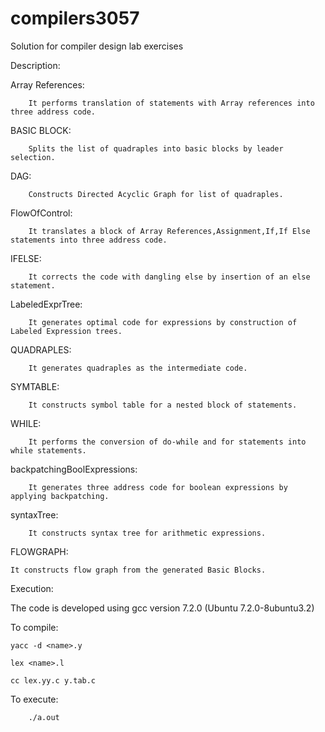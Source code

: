 # compilers3057

Solution for compiler design lab exercises

Description:

Array References:

        It performs translation of statements with Array references into three address code.

BASIC BLOCK:
	
        Splits the list of quadraples into basic blocks by leader selection.

DAG:

        Constructs Directed Acyclic Graph for list of quadraples.

FlowOfControl:

        It translates a block of Array References,Assignment,If,If Else statements into three address code.

IFELSE:
	
        It corrects the code with dangling else by insertion of an else statement.

LabeledExprTree:
        
        It generates optimal code for expressions by construction of Labeled Expression trees.

QUADRAPLES:

        It generates quadraples as the intermediate code.

SYMTABLE:

        It constructs symbol table for a nested block of statements.

WHILE:
	
        It performs the conversion of do-while and for statements into while statements.

backpatchingBoolExpressions:

        It generates three address code for boolean expressions by applying backpatching.

syntaxTree:

        It constructs syntax tree for arithmetic expressions.
	
FLOWGRAPH:
	
	It constructs flow graph from the generated Basic Blocks.

Execution:

The code is developed using gcc version 7.2.0 (Ubuntu 7.2.0-8ubuntu3.2) 

To compile:

	yacc -d <name>.y

	lex <name>.l

	cc lex.yy.c y.tab.c

To execute:

        ./a.out
